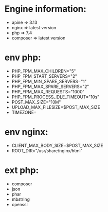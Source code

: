 # Engine information:
- apine => 3.13
- nginx => latest version
- php => 7.4
- composer => latest version

# env php:
- PHP_FPM_MAX_CHILDREN="5"
- PHP_FPM_START_SERVERS="2"
- PHP_FPM_MIN_SPARE_SERVERS="1"
- PHP_FPM_MAX_SPARE_SERVERS="2"
- PHP_FPM_MAX_REQUESTS="1000"
- PHP_FPM_PROCESS_IDLE_TIMEOUT="10s"
- POST_MAX_SIZE="10M"
- UPLOAD_MAX_FILESIZE=$POST_MAX_SIZE
- TIMEZONE=

# env nginx: 
- CLIENT_MAX_BODY_SIZE=$POST_MAX_SIZE
- ROOT_DIR="/usr/share/nginx/html"

# ext php:
- composer
- json
- phar
- mbstring
- openssl